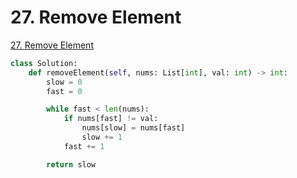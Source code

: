 # 27. Remove Element

[27. Remove Element](https://leetcode.com/problems/remove-element/)

```python
class Solution:
    def removeElement(self, nums: List[int], val: int) -> int:
        slow = 0
        fast = 0

        while fast < len(nums):
            if nums[fast] != val:
                nums[slow] = nums[fast]
                slow += 1
            fast += 1

        return slow
```

